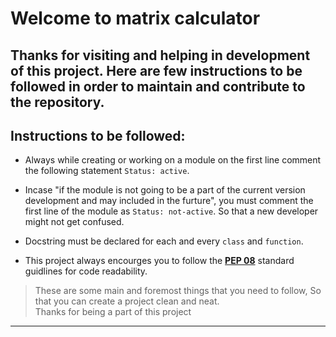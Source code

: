 # Welcome to matrix calculator  
Thanks for visiting and helping in development of this project. Here are few instructions to be followed in order to maintain and contribute to the repository.  
--

## Instructions to be followed:
- Always while creating or working on a module on the first line comment the following statement `Status: active`.  

- Incase "if the module is not going to be a part of the current version development and may included in the furture", you must comment the first line of the module as `Status: not-active`. So that a new developer might not get confused.  

- Docstring must be declared for each and every `class` and `function`.  

- This project always encourges you to follow the [__PEP 08__](https://www.python.org/dev/peps/pep-0008/) standard guidlines for code readability.  


>These are some main and foremost things that you need to follow, So that you can create a project clean and neat.  
Thanks for being a part of this project
---
